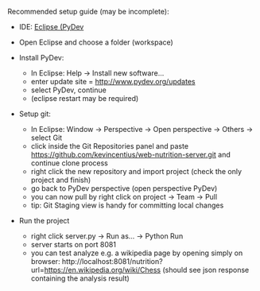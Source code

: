 
Recommended setup guide (may be incomplete):

- IDE: [Eclipse (PyDev](http://www.eclipse.org/downloads/packages/eclipse-ide-java-developers/oxygen3a)
- Open Eclipse and choose a folder (workspace)
- Install PyDev:
	- In Eclipse: Help -> Install new software...
	- enter update site = http://www.pydev.org/updates
	- select PyDev, continue
	- (eclipse restart may be required)

- Setup git:
	- In Eclipse: Window -> Perspective -> Open perspective -> Others -> select Git
	- click inside the Git Repositories panel and paste https://github.com/kevincentius/web-nutrition-server.git and continue clone process
	- right click the new repository and import project (check the only project and finish)
	- go back to PyDev perspective (open perspective PyDev)
	- you can now pull by right click on project -> Team -> Pull
	- tip: Git Staging view is handy for committing local changes

- Run the project
	- right click server.py -> Run as... -> Python Run
	- server starts on port 8081
	- you can test analyze e.g. a wikipedia page by opening simply on browser: http://localhost:8081/nutrition?url=https://en.wikipedia.org/wiki/Chess (should see json response containing the analysis result)

